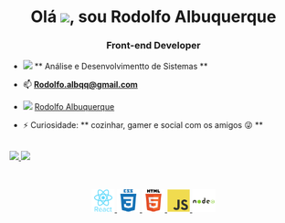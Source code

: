 <h1 align = "center"> Olá <img src = "https://raw.githubusercontent.com/kaueMarques/kaueMarques/master/hi.gif" width = "30px">, sou Rodolfo Albuquerque </ h1 >
<h3 align = "center">Front-end Developer</h3>

- <img src="https://img.icons8.com/emoji/18/000000/man-student.png"/> ** Análise e Desenvolvimentto de Sistemas **

- 📫 **Rodolfo.albqq@gmail.com**
- <img src="https://img.icons8.com/fluent/18/000000/linkedin.png"/> <a href="https://www.linkedin.com/in/rodolfo-albuquerque-0ab2091a3/">Rodolfo Albuquerque</a>

- ⚡ Curiosidade: ** cozinhar, gamer e social com os amigos 😜 **
   <br>
   <br>
<div>
  <a href="https://github.com/rodolfoalbqq">
  <img height="180em" src="https://github-readme-stats.vercel.app/api?username=rodolfoalbqq&show_icons=true&theme=dracula&include_all_commits=true&count_private=true"/>
  <img height="180em" src="https://github-readme-stats.vercel.app/api/top-langs/?username=rodolfoalbqq&layout=compact&langs_count=7&theme=dracula"/>
</div>
  <br>
  <br>
  
  <p align = "center">
<img src = "https://raw.githubusercontent.com/devicons/devicon/master/icons/react/react-original-wordmark.svg" alt = "react" width = "40" height = "40" />
<img src = "https://raw.githubusercontent.com/devicons/devicon/master/icons/css3/css3-plain-wordmark.svg" alt = "css3" width = "40" height = "40" />
<img src = "https://raw.githubusercontent.com/devicons/devicon/master/icons/html5/html5-original-wordmark.svg" alt = "html5" width = "40" height = "40" />
<img src = "https://raw.githubusercontent.com/devicons/devicon/master/icons/javascript/javascript-original.svg" alt = "javascript" width = "40" height = "40" />
<img src = "https://raw.githubusercontent.com/devicons/devicon/master/icons/nodejs/nodejs-original-wordmark.svg" alt = "nodejs" width = "40" height = "40" /> </p> <p align = "center">
